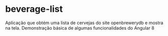 # beverage-list
Aplicação que obtém uma lista de cervejas do site openbrewerydb e mostra na tela. Demonstração básica de algumas funcionalidades do Angular 8
